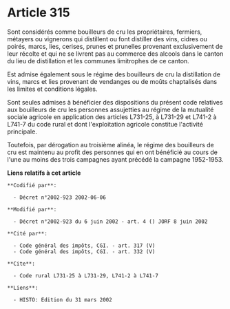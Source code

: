 # Article 315

Sont considérés comme bouilleurs de cru les propriétaires, fermiers, métayers ou vignerons qui distillent ou font distiller
des vins, cidres ou poirés, marcs, lies, cerises, prunes et prunelles provenant exclusivement de leur récolte et qui ne se
livrent pas au commerce des alcools dans le canton du lieu de distillation et les communes limitrophes de ce canton.

Est admise également sous le régime des bouilleurs de cru la distillation de vins, marcs et lies provenant de vendanges ou de
moûts chaptalisés dans les limites et conditions légales.

Sont seules admises à bénéficier des dispositions du présent code relatives aux bouilleurs de cru les personnes assujetties
au régime de la mutualité sociale agricole en application des articles L731-25, à L731-29 et L741-2 à L741-7 du code rural et
dont l'exploitation agricole constitue l'activité principale.

Toutefois, par dérogation au troisième alinéa, le régime des bouilleurs de cru est maintenu au profit des personnes qui en
ont bénéficié au cours de l'une au moins des trois campagnes ayant précédé la campagne 1952-1953.

**Liens relatifs à cet article**

	**Codifié par**:

	  - Décret n°2002-923 2002-06-06

	**Modifié par**:

	  - Décret n°2002-923 du 6 juin 2002 - art. 4 () JORF 8 juin 2002

	**Cité par**:

	  - Code général des impôts, CGI. - art. 317 (V)
	  - Code général des impôts, CGI. - art. 332 (V)

	**Cite**:

	  - Code rural L731-25 à L731-29, L741-2 à L741-7

	**Liens**:

	  - HISTO: Edition du 31 mars 2002
